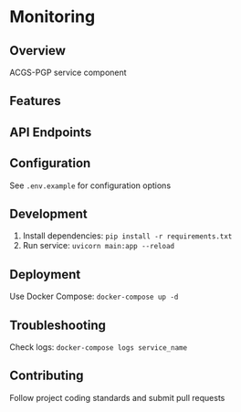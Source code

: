 # Monitoring

## Overview
ACGS-PGP service component

## Features


## API Endpoints


## Configuration
See `.env.example` for configuration options

## Development
1. Install dependencies: `pip install -r requirements.txt`
2. Run service: `uvicorn main:app --reload`

## Deployment
Use Docker Compose: `docker-compose up -d`

## Troubleshooting
Check logs: `docker-compose logs service_name`

## Contributing
Follow project coding standards and submit pull requests
